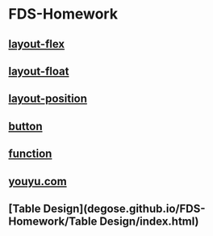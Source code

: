 # FDS-Homework
## [layout-flex](degose.github.io/FDS-Homework/layout/flex.html)
## [layout-float](degose.github.io/FDS-Homework/layout/float.html)
## [layout-position](degose.github.io/FDS-Homework/layout/position.html)
## [button](degose.github.io/FDS-Homework/button/index.html)
## [function](degose.github.io/FDS-Homework/function/index.html)
## [youyu.com](degose.github.io/FDS-Homework/youyu.com/index.html)
## [Table Design](degose.github.io/FDS-Homework/Table Design/index.html)
